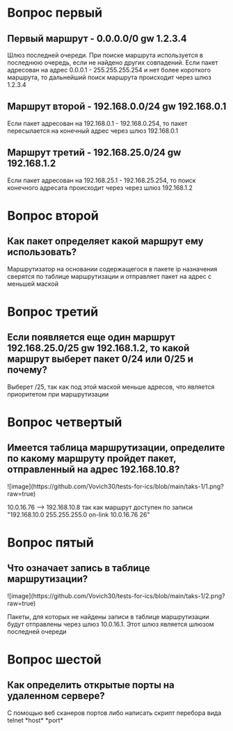 <h1>Вопрос первый</h1>
<h2>Первый маршрут - 0.0.0.0/0 gw 1.2.3.4</h2>
<p>Шлюз последней очереди. При поиске маршрута используется в последнюю очередь, если не найдено других совпадений. 
Если пакет адресован на адрес 0.0.0.1 - 255.255.255.254 и нет более короткого маршрута, то дальнейший поиск маршрута происходит через шлюз 1.2.3.4</p>
<h2>Маршрут второй - 192.168.0.0/24 gw 192.168.0.1</h2>
<p>Если пакет адресован на 192.168.0.1 - 192.168.0.254, то пакет пересылается на конечный адрес через шлюз 192.168.0.1</p>
<h2>Маршрут третий - 192.168.25.0/24 gw 192.168.1.2</h2>
<p>Если пакет адресован на 192.168.25.1 - 192.168.25.254, то поиск конечного адресата происходит через через шлюз 192.168.1.2</p>
<h1>Вопрос второй</h1>
<h2>Как пакет определяет какой маршрут ему использовать?</h2>
<p>Маршрутизатор на основании содержащегося в пакете ip назначения сверятся по таблице маршрутизации и отправляет пакет на адрес с меньшей маской</p>
<h1>Вопрос третий</h1>
<h2>Если появляется еще один маршрут 192.168.25.0/25 gw 192.168.1.2, то какой маршрут выберет пакет 0/24 или 0/25 и почему?</h2>
<p>Выберет /25, так как под этой маской меньше адресов, что является приоритетом при маршрутизации</p>
<h1>Вопрос четвертый</h1>
<h2>Имеется таблица маршрутизации, определите по какому маршруту пройдет пакет, отправленный на адрес 192.168.10.8?</h2>
![image](https://github.com/Vovich30/tests-for-ics/blob/main/taks-1/1.png?raw=true)
<p>10.0.16.76 -->  192.168.10.8 так как маршрут доступен по записи "192.168.10.0 255.255.255.0 on-link 10.0.16.76 26"</p>
<h1>Вопрос пятый</h1>
<h2>Что означает запись в таблице маршрутизации?</h2>
![image](https://github.com/Vovich30/tests-for-ics/blob/main/taks-1/2.png?raw=true)
<p>Пакеты, для которых не найдены записи в таблице маршрутизации будут отправлены через шлюз 10.0.16.1. Этот шлюз является шлюзом последней очереди</p>
<h1>Вопрос шестой</h1>
<h2>Как определить открытые порты на удаленном сервере?</h2>
<p>С помощью веб сканеров портов либо написать скрипт перебора вида telnet *host* *port*</p>
